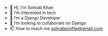 - 👋 Hi, I’m Sohrab Khan
- 👀 I’m interested in tech
- 🌱 I’m a Django Developer
- 💞️ I’m looking to collaborate on Django
- 📫 How to reach me sohrabprofile@gmail.com

<!---
sohrabprofile/sohrabprofile is a ✨ special ✨ repository because its `README.md` (this file) appears on your GitHub profile.
You can click the Preview link to take a look at your changes.
--->
